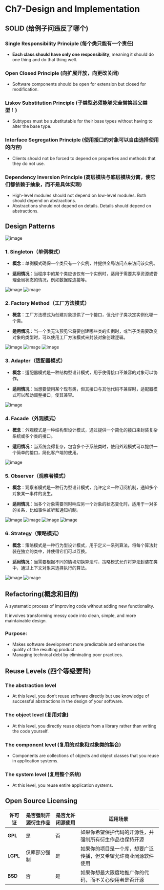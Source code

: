 # Ch7-Design and Implementation
## SOLID (给例子问违反了哪个)
### Single Responsibility Principle (每个类只能有一个责任)
- **Each class should have only one responsibility**, meaning it should do one thing and do that thing well.
### Open Closed Principle (向扩展开放，向更改关闭)
- Software components should be open for extension but closed for modification.
### Liskov Substitution Principle (子类型必须能够完全替换其父类型！)
- Subtypes must be substitutable for their base types without having to alter the base type.
### Interface Segregation Principle (使用接口的对象可以自由选择使用的内容)
- Clients should not be forced to depend on properties and methods that they do not use.
### Dependency Inversion Principle (高层模块与底层模块分离，使它们都依赖于抽象，而不是具体实现)
- High-level modules should not depend on low-level modules. Both should depend on abstractions.
- Abstractions should not depend on details. Details should depend on abstractions.

## Design Patterns

![image](https://github.com/user-attachments/assets/331a16d2-f73f-4760-9c7f-986115266876)

### 1. **Singleton（单例模式）**
- **概念**：单例模式确保一个类只有一个实例，并提供全局访问点来访问该实例。

- **适用情况**：当程序中的某个类应该仅有一个实例时，适用于需要共享资源或管理全局状态的情况，例如数据库连接等。

![image](https://github.com/user-attachments/assets/73efd191-1dee-42f9-a4e8-1ba7b82bea60)
![image](https://github.com/user-attachments/assets/1712dcc7-25bd-4e50-9cc2-2838dc98d369)

### 2. **Factory Method（工厂方法模式）**
- **概念**：工厂方法模式为创建对象提供了一个接口，但允许子类决定实例化哪一个类。

- **适用情况**：当一个类无法预见它将要创建哪些类的实例时，或当子类需要改变对象的类型时，可以使用工厂方法模式来封装对象创建逻辑。

![image](https://github.com/user-attachments/assets/083ede68-1284-42a0-9b9f-5575b0458216)
![image](https://github.com/user-attachments/assets/bc53cdff-66f1-4c8f-baab-b17159d96387)
![image](https://github.com/user-attachments/assets/0faee92f-6489-4ca2-ae8c-8af39cfc8a38)


### 3. **Adapter（适配器模式）**
- **概念**：适配器模式是一种结构型设计模式，用于使得接口不兼容的对象可以协作。
  
- **适用情况**：当想要使用某个现有类，但其接口与其他代码不兼容时，适配器模式可以帮助调整接口，使其兼容。
  
![image](https://github.com/user-attachments/assets/638f7495-0f01-4b6c-9df1-1cbc4a6f5775)

### 4. **Facade（外观模式）**
- **概念**：外观模式是一种结构型设计模式，通过提供一个简化的接口来封装复杂系统或多个类的接口。
  
- **适用情况**：当系统变得复杂，包含多个子系统类时，使用外观模式可以提供一个简单的接口，简化客户端的使用。
  
![image](https://github.com/user-attachments/assets/6d720d66-3f51-482e-a506-bdf6e91017b0)

### 5. **Observer（观察者模式）**
- **概念**：观察者模式是一种行为型设计模式，允许定义一种订阅机制，通知多个对象某一事件的发生。
  
- **适用情况**：当多个对象需要同时响应另一个对象的状态变化时，适用于一对多的关系，比如事件监听和通知机制。
  
![image](https://github.com/user-attachments/assets/53965174-ca1e-4a35-8c43-2c347606568f)
![image](https://github.com/user-attachments/assets/3dbc74cd-33ac-4a08-adee-8218c1734171)
![image](https://github.com/user-attachments/assets/f89ad63f-5879-442e-a221-297b88394434)
![image](https://github.com/user-attachments/assets/a7fb50b6-d58b-44de-8861-fc747fde9900)

### 6. **Strategy（策略模式）**
- **概念**：策略模式是一种行为型设计模式，用于定义一系列算法，将每个算法封装在独立的类中，并使得它们可以互换。
  
- **适用情况**：当需要根据不同的情境切换算法时，策略模式允许将算法封装在类中，通过上下文对象来选择执行的算法。
  
![image](https://github.com/user-attachments/assets/405fee9e-d9da-4688-bb51-2257610df1ed)
![image](https://github.com/user-attachments/assets/99ba9a86-9403-473f-8d34-3037db6ea305)

## Refactoring(概念和目的)

A systematic process of improving code without adding new functionality. 

It involves transforming messy code into clean, simple, and more maintainable design.

### Purpose:

- Makes software development more predictable and enhances the quality of the resulting product. 
- Managing technical debt by eliminating poor practices.

## Reuse Levels (四个等级要背)
### The abstraction level
- At this level, you don’t reuse software directly but use knowledge of successful abstractions in the design of your software.
### The object level (复用对象)
- At this level, you directly reuse objects from a library rather than writing the code yourself.
### The component level (复用的对象和对象类的集合)
- Components are collections of objects and object classes that you reuse in application systems.
### The system level (复用整个系统)
- At this level, you reuse entire application systems.

## Open Source Licensing
| **许可证**   | **是否强制开源衍生作品** | **是否允许闭源使用** | **适用场景**                             |
|--------------|--------------------------|---------------------|-----------------------------------------|
| **GPL**      | 是                       | 否                  | 如果你希望保护代码的开源性，并强制所有衍生作品也保持开源            |
| **LGPL**     | 仅库部分强制             | 是                  | 如果你的项目是一个库，想要广泛传播，但又希望允许商业闭源软件使用          |
| **BSD**      | 否                       | 是                  | 如果你想最大限度地推广你的代码，而不关心使用者是否开源          |
